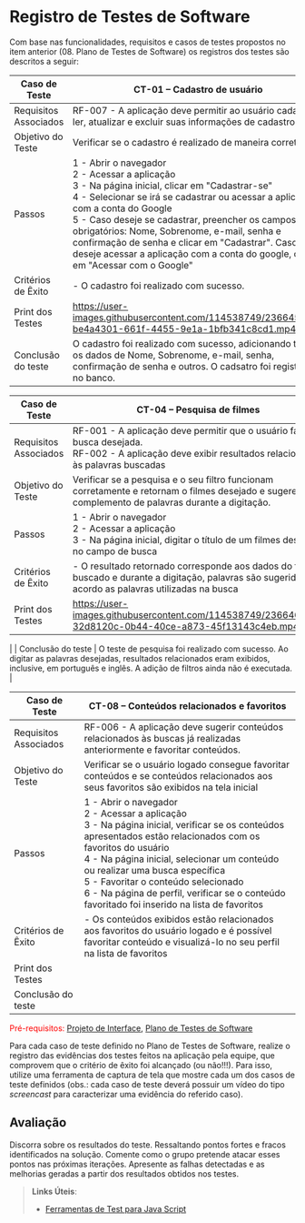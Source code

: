 # Registro de Testes de Software

Com base nas funcionalidades, requisitos e casos de testes propostos no item anterior (08. Plano de Testes de Software) os registros dos testes são descritos a seguir:

| Caso de Teste | CT-01 – Cadastro de usuário |
|---------------|--------------------------|
| Requisitos Associados | RF-007 - A aplicação deve permitir ao usuário cadastrar, ler, atualizar e excluir suas informações de cadastro. |
| Objetivo do Teste | Verificar se o cadastro é realizado de maneira correta |
| Passos | 1 - Abrir o navegador <br> 2 - Acessar a aplicação <br> 3 - Na página inicial, clicar em "Cadastrar-se" <br> 4 - Selecionar se irá se cadastrar ou acessar a aplicação com a conta do Google <br> 5 - Caso deseje se cadastrar, preencher os campos obrigatórios: Nome, Sobrenome, e-mail, senha e confirmação de senha e clicar em "Cadastrar". Caso deseje acessar a aplicação com a conta do google, clicar em "Acessar com o Google"|
| Critérios de Êxito | - O cadastro foi realizado com sucesso. |
| Print dos Testes | https://user-images.githubusercontent.com/114538749/236645954-be4a4301-661f-4455-9e1a-1bfb341c8cd1.mp4 |
| Conclusão do teste | O cadastro foi realizado com sucesso, adicionando todos os dados de Nome, Sobrenome, e-mail, senha, confirmação de senha e outros. O cadsatro foi registrado no banco.|

| Caso de Teste | CT-04 – Pesquisa de filmes |
|---------------|--------------------------|
| Requisitos Associados | RF-001 - A aplicação deve permitir que o usuário faça a busca desejada. <br> RF-002 - A aplicação deve exibir resultados relacionados às palavras buscadas |
| Objetivo do Teste | Verificar se a pesquisa e o seu filtro funcionam corretamente e retornam o filmes desejado e sugerem complemento de palavras durante a digitação. |
| Passos | 1 - Abrir o navegador <br> 2 - Acessar a aplicação <br> 3 - Na página inicial, digitar o título de um filmes desejado no campo de busca|
| Critérios de Êxito | - O resultado retornado corresponde aos dados do filmes buscado e durante a digitação, palavras são sugeridas de acordo as palavras utilizadas na busca |
| Print dos Testes | https://user-images.githubusercontent.com/114538749/236646233-32d8120c-0b44-40ce-a873-45f13143c4eb.mp4
 |
| Conclusão do teste | O teste de pesquisa foi realizado com sucesso. Ao digitar as palavras desejadas, resultados relacionados eram exibidos, inclusive, em português e inglês. A adição de filtros ainda não é executada. |

| Caso de Teste | CT-08 – Conteúdos relacionados e favoritos |
|---------------|--------------------------|
| Requisitos Associados | RF-006	- A aplicação deve sugerir conteúdos relacionados às buscas já realizadas anteriormente e favoritar conteúdos. |
| Objetivo do Teste | Verificar se o usuário logado consegue favoritar conteúdos e se conteúdos relacionados aos seus favoritos são exibidos na tela inicial |
| Passos |1 - Abrir o navegador <br> 2 - Acessar a aplicação <br> 3 - Na página inicial, verificar se os conteúdos apresentados estão relacionados com os favoritos do usuário <br> 4 - Na página inicial, selecionar um conteúdo ou realizar uma busca específica <br> 5 - Favoritar o conteúdo selecionado <br> 6 - Na página de perfil, verificar se o conteúdo favoritado foi inserido na lista de favoritos |
| Critérios de Êxito | - Os conteúdos exibidos estão relacionados aos favoritos do usuário logado e é possível favoritar conteúdo e visualizá-lo no seu perfil na lista de favoritos  |
| Print dos Testes |  |
| Conclusão do teste |  |

<span style="color:red">Pré-requisitos: <a href="3-Projeto de Interface.md"> Projeto de Interface</a></span>, <a href="8-Plano de Testes de Software.md"> Plano de Testes de Software</a>

Para cada caso de teste definido no Plano de Testes de Software, realize o registro das evidências dos testes feitos na aplicação pela equipe, que comprovem que o critério de êxito foi alcançado (ou não!!!). Para isso, utilize uma ferramenta de captura de tela que mostre cada um dos casos de teste definidos (obs.: cada caso de teste deverá possuir um vídeo do tipo _screencast_ para caracterizar uma evidência do referido caso).

## Avaliação

Discorra sobre os resultados do teste. Ressaltando pontos fortes e fracos identificados na solução. Comente como o grupo pretende atacar esses pontos nas próximas iterações. Apresente as falhas detectadas e as melhorias geradas a partir dos resultados obtidos nos testes.

> **Links Úteis**:
> - [Ferramentas de Test para Java Script](https://geekflare.com/javascript-unit-testing/)
